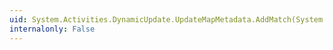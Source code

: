 ```yaml
---
uid: System.Activities.DynamicUpdate.UpdateMapMetadata.AddMatch(System.Activities.Activity,System.Activities.Activity)
internalonly: False
---
```

